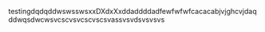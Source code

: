 testingdqdqddwswsswsxxDXdxXxddaddddadfewfwfwfcacacabjvjghcvjdaqddwqsdwcwsvcscvsvcscvscsvassvsvdsvsvsvs